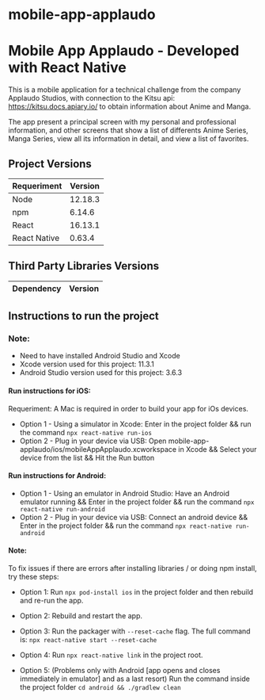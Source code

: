 # mobile-app-applaudo

# Mobile App Applaudo - Developed with React Native

This is a mobile application for a technical challenge from the company Applaudo Studios, with connection to the Kitsu api: https://kitsu.docs.apiary.io/ to obtain information about Anime and Manga.

The app present a principal screen with my personal and professional information, and other screens that show a list of differents Anime Series, Manga Series, view all its information in detail, and view a list of favorites.

## Project Versions

| Requeriment  | Version |
| ------------ | ------- |
| Node         | 12.18.3 |
| npm          | 6.14.6  |
| React        | 16.13.1 |
| React Native | 0.63.4  |

## Third Party Libraries Versions

| Dependency | Version |
| ---------- | ------- |

## Instructions to run the project

### Note:

- Need to have installed Android Studio and Xcode
- Xcode version used for this project: 11.3.1
- Android Studio version used for this project: 3.6.3

#### Run instructions for iOS:

Requeriment: A Mac is required in order to build your app for iOs devices.

- Option 1 - Using a simulator in Xcode: Enter in the project folder && run the command `npx react-native run-ios`
- Option 2 - Plug in your device via USB: Open mobile-app-applaudo/ios/mobileAppApplaudo.xcworkspace in Xcode && Select your device from the list && Hit the Run button

#### Run instructions for Android:

- Option 1 - Using an emulator in Android Studio: Have an Android emulator running && Enter in the project folder && run the command `npx react-native run-android`
- Option 2 - Plug in your device via USB: Connect an android device && Enter in the project folder && run the command `npx react-native run-android`

#### Note:

To fix issues if there are errors after installing libraries / or doing npm install, try these steps:

- Option 1: Run `npx pod-install ios` in the project folder and then rebuild and re-run the app.

- Option 2: Rebuild and restart the app.

- Option 3: Run the packager with `--reset-cache` flag. The full command is: `npx react-native start --reset-cache`

- Option 4: Run `npx react-native link` in the project root.

- Option 5: (Problems only with Android [app opens and closes immediately in emulator] and as a last resort) Run the command inside the project folder `cd android && ./gradlew clean`
